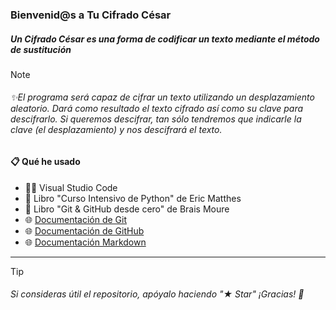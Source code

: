 ### Bienvenid@s a Tu Cifrado César

##### **Un Cifrado César es una forma de codificar un texto mediante el método de sustitución**
>[!NOTE]
>###### ✨El programa será capaz de cifrar un texto utilizando un desplazamiento aleatorio. Dará como resultado el texto cifrado así como su clave para descifrarlo. Si queremos descifrar, tan sólo tendremos que indicarle la clave (el desplazamiento) y nos descifrará el texto.


#### 📋 Qué he usado

- 👨‍💻 Visual Studio Code
- 📘 Libro "Curso Intensivo de Python" de Eric Matthes  
- 📘 Libro "Git & GitHub desde cero" de Brais Moure
- 🌐 [Documentación de Git](https://git-scm.com)
- 🌐 [Documentación de GitHub](https://docs.github.com/es)
- 🌐 [Documentación Markdown](https://markdown.es)

---

> [!TIP]
> ###### Si consideras útil el repositorio, apóyalo haciendo "★ Star" ¡Gracias! 🚀
